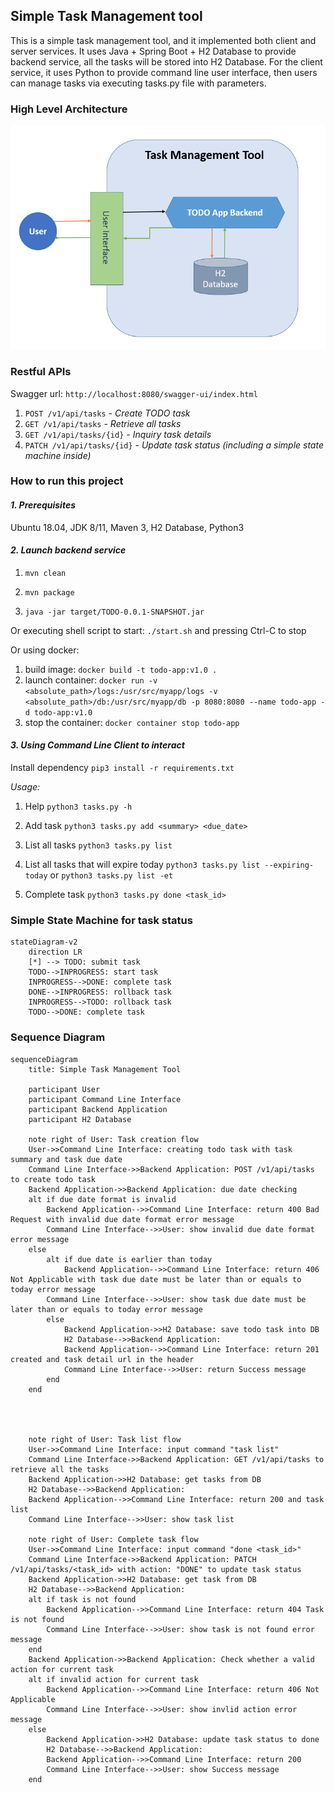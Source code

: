 ## Simple Task Management tool
This is a simple task management tool, and it implemented both client and server services. It uses Java + Spring Boot + H2 Database to provide backend service, all the tasks will be stored into H2 Database. For the client service, it uses Python to provide command line user interface, then users can manage tasks via executing tasks.py file with parameters.

### High Level Architecture
![img.png](architecture.png)

### Restful APIs
Swagger url: `http://localhost:8080/swagger-ui/index.html`
1. `POST /v1/api/tasks`    - _Create TODO task_
2. `GET /v1/api/tasks` - _Retrieve all tasks_
3. `GET /v1/api/tasks/{id}` - _Inquiry task details_
4. `PATCH /v1/api/tasks/{id}` - _Update task status (including a simple state machine inside)_

### How to run this project
#### _**1. Prerequisites**_
Ubuntu 18.04, JDK 8/11, Maven 3, H2 Database, Python3

#### _**2. Launch backend service**_
1. `mvn clean`

2. `mvn package`

3. `java -jar target/TODO-0.0.1-SNAPSHOT.jar`

Or executing shell script to start: `./start.sh`
and pressing Ctrl-C to stop

Or using docker:
1. build image: `docker build -t todo-app:v1.0 .`
2. launch container: `docker run -v <absolute_path>/logs:/usr/src/myapp/logs -v <absolute_path>/db:/usr/src/myapp/db -p 8080:8080 --name todo-app -d todo-app:v1.0`
3. stop the container: `docker container stop todo-app`


#### _**3. Using Command Line Client to interact**_
Install dependency
`pip3 install -r requirements.txt`

*Usage:*
1. Help
`python3 tasks.py -h`

2. Add task
`python3 tasks.py add <summary> <due_date>`

3. List all tasks
`python3 tasks.py list`

4. List all tasks that will expire today
`python3 tasks.py list --expiring-today`
or
`python3 tasks.py list -et`

5. Complete task
`python3 tasks.py done <task_id>`

   
### Simple State Machine for task status
```mermaid
stateDiagram-v2
    direction LR
    [*] --> TODO: submit task 
    TODO-->INPROGRESS: start task
    INPROGRESS-->DONE: complete task
    DONE-->INPROGRESS: rollback task
    INPROGRESS-->TODO: rollback task
    TODO-->DONE: complete task
```


### Sequence Diagram
```mermaid
sequenceDiagram
    title: Simple Task Management Tool

    participant User
    participant Command Line Interface
    participant Backend Application
    participant H2 Database

    note right of User: Task creation flow
    User->>Command Line Interface: creating todo task with task summary and task due date
    Command Line Interface->>Backend Application: POST /v1/api/tasks to create todo task
    Backend Application->>Backend Application: due date checking
    alt if due date format is invalid
        Backend Application-->>Command Line Interface: return 400 Bad Request with invalid due date format error message
        Command Line Interface-->>User: show invalid due date format error message
    else
        alt if due date is earlier than today
            Backend Application-->>Command Line Interface: return 406 Not Applicable with task due date must be later than or equals to today error message
        Command Line Interface-->>User: show task due date must be later than or equals to today error message
        else
            Backend Application->>H2 Database: save todo task into DB
            H2 Database-->>Backend Application: 
            Backend Application-->>Command Line Interface: return 201 created and task detail url in the header
            Command Line Interface-->>User: return Success message
        end
    end
    

    

    note right of User: Task list flow
    User->>Command Line Interface: input command "task list"
    Command Line Interface->>Backend Application: GET /v1/api/tasks to retrieve all the tasks
    Backend Application->>H2 Database: get tasks from DB
    H2 Database-->>Backend Application: 
    Backend Application-->>Command Line Interface: return 200 and task list
    Command Line Interface-->>User: show task list

    note right of User: Complete task flow
    User->>Command Line Interface: input command "done <task_id>"
    Command Line Interface->>Backend Application: PATCH /v1/api/tasks/<task_id> with action: "DONE" to update task status
    Backend Application->>H2 Database: get task from DB
    H2 Database-->>Backend Application: 
    alt if task is not found
        Backend Application-->>Command Line Interface: return 404 Task is not found
        Command Line Interface-->>User: show task is not found error message
    end
    Backend Application->>Backend Application: Check whether a valid action for current task
    alt if invalid action for current task
        Backend Application-->>Command Line Interface: return 406 Not Applicable
        Command Line Interface-->>User: show invlid action error message
    else
        Backend Application->>H2 Database: update task status to done
        H2 Database-->>Backend Application: 
        Backend Application-->>Command Line Interface: return 200
        Command Line Interface-->>User: show Success message
    end
```




